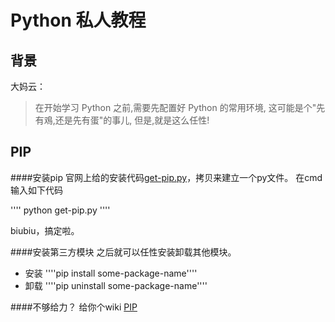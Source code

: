 # Python 私人教程

## 背景
大妈云：
> 在开始学习 Python 之前,需要先配置好 Python 的常用环境, 这可能是个"先有鳮,还是先有蛋"的事儿, 但是,就是这么任性!

## PIP
####安装pip
官网上给的安装代码[get-pip.py](https://bootstrap.pypa.io/get-pip.py)，拷贝来建立一个py文件。
在cmd输入如下代码

''''
python get-pip.py
''''

biubiu，搞定啦。

####安装第三方模块
之后就可以任性安装卸载其他模块。
- 安装
''''pip install some-package-name''''
- 卸载
''''pip uninstall some-package-name''''

####不够给力？
给你个wiki
[PIP](https://en.wikipedia.org/wiki/Pip_(package_manager))
